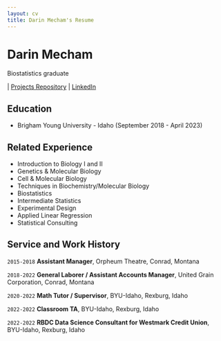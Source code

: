 ```yaml
---
layout: cv
title: Darin Mecham's Resume
---
```

# Darin Mecham
Biostatistics graduate 

<div id="webaddress">
| <a href="https://github.com/mechamdarin/mathochist/">Projects Repository</a>
| <a href="https://www.linkedin.com/in/darin-mecham/">LinkedIn</a>
</div>


## Education

* Brigham Young University - Idaho (September 2018 - April 2023)

## Related Experience

* Introduction to Biology I and II
* Genetics & Molecular Biology
* Cell & Molecular Biology
* Techniques in Biochemistry/Molecular Biology 
* Biostatistics
* Intermediate Statistics
* Experimental Design
* Applied Linear Regression
* Statistical Consulting

## Service and Work History

`2015-2018`
__Assistant Manager__, Orpheum Theatre, Conrad, Montana

`2018-2022`
__General Laborer / Assistant Accounts Manager__, United Grain Corporation, Conrad, Montana

`2020-2022`
__Math Tutor / Supervisor__, BYU-Idaho, Rexburg, Idaho

`2022-2022`
__Classroom TA__, BYU-Idaho, Rexburg, Idaho

`2022-2022`
__RBDC Data Science Consultant for Westmark Credit Union__, BYU-Idaho, Rexburg, Idaho



